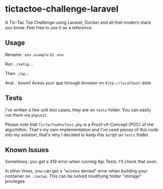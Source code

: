 # tictactoe-challenge-laravel


A Tic-Tac Toe Challenge using Laravel, Docker and all that modern stack you know. Feel free to use it as a reference.


## Usage


Rename ```.env.example``` to ```.env```

Run ```./setup```...


Then ```./up```...

And... boom! Acess your app through browser on ```http://localhost:8080```

## Tests

I've written a few unit test cases, they are on ```tests``` folder. You can easily run them via `phpunit`.

Please note that `TicTacToePocTest.php` is a Proof-of-Concept (POC) of the algorhithm. That's my own implementation and I've used pieces of this code into my solution, that's why I decided to keep this script on `tests` folder.


## Known Issues

Sometimes, you get a 419 error when running Api Tests. I'll check that soon.

In other times, you can get a "access denied" error when building your container on ```./setup```. 
This can be solved modifying folder "storage" privileges.
